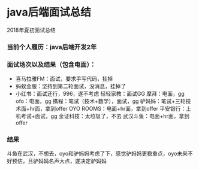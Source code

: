 # java后端面试总结
2018年夏初面试总结

### 当前个人履历：java后端开发2年

### 面试场次以及结果（包含电面）：
* 喜马拉雅FM：面试，要求手写代码，挂掉
* 蚂蚁金服：坚持到第二轮面试，没消息，挂掉了
* 小红书：面试还行，996，遂不考虑
轻轻家教：面试GG
摩拜：电面，gg
ofo：电面，gg
携程：笔试（技术+数学），面试，gg
驴妈妈：笔试+三轮技术面+hr面，拿到offer
OYO ROOMS：电面+hr面，拿到offer
平安银行：上机考试+面试，gg
金证科技：太垃圾了，不去
武汉斗鱼：电面+hr面，拿到offer

### 结果
斗鱼在武汉，不想去，oyo和驴妈妈考虑了下，感觉驴妈妈更稳重点，oyo未来不好预估，且驴妈妈名声大点，遂决定驴妈妈

